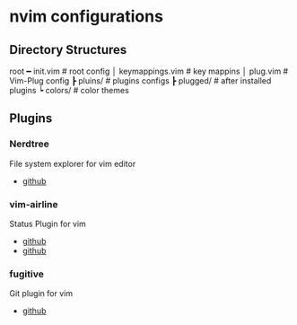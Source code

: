 # nvim configurations

## Directory Structures

root ━ init.vim         # root config
     │ keymappings.vim  # key mappins
     │ plug.vim         # Vim-Plug config
     ┣ pluins/          # plugins configs
     ┣ plugged/         # after installed plugins
     ┕ colors/          # color themes

## Plugins

### Nerdtree

 File system explorer for vim editor

 - [github](https://github.com/preservim/nerdtree)

### vim-airline

 Status Plugin for vim

 - [github](https://github.com/vim-airline/vim-airline)
 - [github](https://github.com/vim-airline/vim-airline-themes)

### fugitive

 Git plugin for vim

 - [github](https://github.com/tpope/vim-fugitive)

